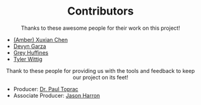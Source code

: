 <h1 align="center"> Contributors </h1>

<p align="center">
  Thanks to these awesome people for their work on this project!
</p>

 - [(Amber) Xuxian Chen ](https://www.linkedin.com/in/xuxian-chen-81b648b5/)
 - [Devyn Garza ](https://www.linkedin.com/in/devyn-garza-858541160/)
 - [Grey Huffines ](https://www.linkedin.com/in/grey-huffines-45364a137/)
 - [Tyler Wittig ](https://www.linkedin.com/in/tylerwittig/)

<p align="center">
  Thank to these people for providing us with the tools and feedback to keep our project on its feet!
</p>

 - Producer: [Dr. Paul Toprac ](https://www.linkedin.com/in/paultoprac/)
 - Associate Producer: [Jason Harron ](https://www.linkedin.com/in/jason-harron-a5ba06b/)
